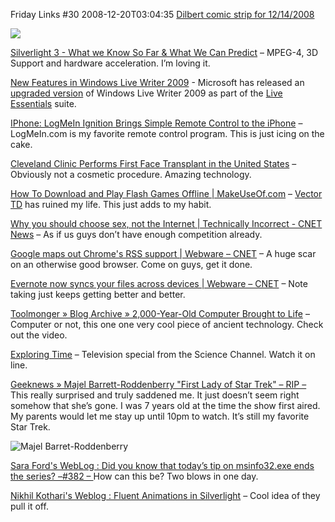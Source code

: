 Friday Links #30
2008-12-20T03:04:35
[Dilbert comic strip for 12/14/2008](http://dilbert.com/strips/comic/2008-12-14/)

![](http://dilbert.com/dyn/str_strip/000000000/00000000/0000000/000000/30000/4000/800/34813/34813.strip.sunday.gif)

[Silverlight 3 - What we Know So Far & What We Can Predict](http://silverlighthack.com/post/2008/12/11/Silverlight-3-What-we-Know-So-Far-What-We-Can-Predict-(Part-1-of-2).aspx) – MPEG-4, 3D Support and hardware acceleration. I’m loving it.

[New Features in Windows Live Writer 2009](http://www.labnol.org/internet/blogging/windows-live-writer-2009-features/6061/) - Microsoft has released an [upgraded version](http://download.live.com/writer) of Windows Live Writer 2009 as part of the [Live Essentials](http://download.live.com/) suite.

[IPhone: LogMeIn Ignition Brings Simple Remote Control to the iPhone](http://lifehacker.com/5111315/logmein-ignition-brings-simple-remote-control-to-the-iphone) – LogMeIn.com is my favorite remote control program. This is just icing on the cake.

[Cleveland Clinic Performs First Face Transplant in the United States](http://www.washingtonpost.com/wp-dyn/content/article/2008/12/16/AR2008121600838.html?hpid=topnews) – Obviously not a cosmetic procedure. Amazing technology.

[How To Download and Play Flash Games Offline | MakeUseOf.com](http://www.makeuseof.com/tag/download-play-flash-games-offline/) – [Vector TD](http://www.candystand.com/play.do?id=18047) has ruined my life. This just adds to my habit. 

[Why you should choose sex, not the Internet | Technically Incorrect - CNET News](http://news.cnet.com/8301-17852_3-10124871-71.html?part=rss&subj=news&tag=2547-1_3-0-5) – As if us guys don’t have enough competition already.

[Google maps out Chrome's RSS support | Webware – CNET](http://news.cnet.com/8301-17939_109-10125679-2.html?part=rss&subj=news&tag=2547-1_3-0-5) – A huge scar on an otherwise good browser. Come on guys, get it done.

[Evernote now syncs your files across devices | Webware – CNET](http://news.cnet.com/8301-17939_109-10125637-2.html?part=rss&subj=news&tag=2547-1_3-0-5) – Note taking just keeps getting better and better.

[Toolmonger » Blog Archive » 2,000-Year-Old Computer Brought to Life](http://toolmonger.com/2008/12/18/2000-year-old-computer-brought-to-life/) – Computer or not, this one one very cool piece of ancient technology. Check out the video.

[Exploring Time](http://exploringtime.org/?page=segments) – Television special from the Science Channel. Watch it on line.

[Geeknews » Majel Barrett-Roddenberry "First Lady of Star Trek" – RIP – ](http://www.geeknews.net/2008/12/19/majel-barrett-roddenberry-first-lady-of-star-trek-rip)This really surprised and truly saddened me. It just doesn’t seem right somehow that she’s gone. I was 7 years old at the time the show first aired. My parents would let me stay up until 10pm to watch. It’s still my favorite Star Trek.

![Majel Barret-Roddenberry](http://www.geeknews.net/images/2008/12/majel-barret-roddenberry.jpg)

[Sara Ford's WebLog : Did you know that today’s tip on msinfo32.exe ends the series? –#382 – ](http://blogs.msdn.com/saraford/archive/2008/12/19/did-you-know-that-today-s-tip-on-msinfo32-exe-ends-the-series-382.aspx)How can this be? Two blows in one day.

[Nikhil Kothari's Weblog : Fluent Animations in Silverlight](http://www.nikhilk.net/Entry.aspx?id=216) – Cool idea of they pull it off.
